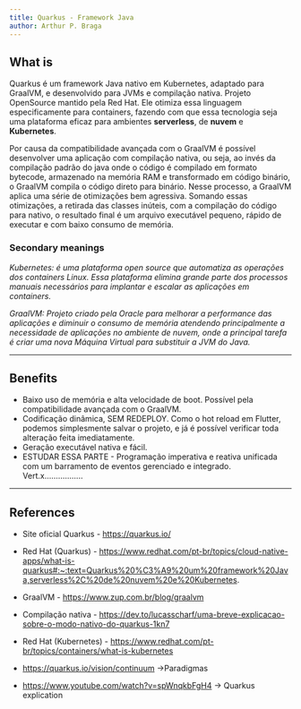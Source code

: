 ```yaml
---
title: Quarkus - Framework Java
author: Arthur P. Braga
---
```


## What is

Quarkus é um framework Java nativo em Kubernetes, adaptado para GraalVM, e desenvolvido para JVMs e compilação nativa. Projeto OpenSource mantido pela Red Hat. Ele otimiza essa linguagem especificamente para containers, fazendo com que essa tecnologia seja uma plataforma eficaz para ambientes **serverless**, de **nuvem** e **Kubernetes**. 

Por causa da compatibilidade avançada com o GraalVM é possível desenvolver uma aplicação com compilação nativa, ou seja, ao invés da compilação padrão do java onde o código é compilado em formato bytecode, armazenado na memória RAM e transformado em código binário, o GraalVM  compila o código direto para binário. Nesse processo, a GraalVM aplica uma série de otimizações bem agressiva. Somando essas otimizações, a retirada das classes inúteis, com a compilação do código para nativo, o resultado final é um arquivo executável pequeno, rápido de executar e com baixo consumo de memória.

### Secondary meanings

*Kubernetes: é uma plataforma open source que automatiza as operações dos containers Linux. Essa plataforma elimina grande parte dos processos manuais necessários para implantar e escalar as aplicações em containers.*

*GraalVM: Projeto criado pela Oracle para melhorar a performance das aplicações e diminuir o consumo de memória atendendo principalmente a necessidade de aplicações no ambiente de nuvem, onde a principal tarefa é criar uma nova Máquina Virtual para substituir a JVM do Java.*

---

## Benefits

- Baixo uso de memória e alta velocidade de boot. Possível pela compatibilidade avançada com o GraalVM.
- Codificação dinâmica, SEM REDEPLOY. Como o hot reload em Flutter, podemos simplesmente salvar o projeto, e já é possível verificar toda alteração feita imediatamente.
- Geração executável nativa e fácil.
- ESTUDAR ESSA PARTE - Programação imperativa e reativa unificada com um barramento de eventos gerenciado e integrado. Vert.x.................

---

## References

- Site oficial Quarkus - https://quarkus.io/
- Red Hat (Quarkus) - https://www.redhat.com/pt-br/topics/cloud-native-apps/what-is-quarkus#:~:text=Quarkus%20%C3%A9%20um%20framework%20Java,serverless%2C%20de%20nuvem%20e%20Kubernetes.
- GraalVM - https://www.zup.com.br/blog/graalvm
- Compilação nativa - https://dev.to/lucasscharf/uma-breve-explicacao-sobre-o-modo-nativo-do-quarkus-1kn7
- Red Hat (Kubernetes) - https://www.redhat.com/pt-br/topics/containers/what-is-kubernetes

- https://quarkus.io/vision/continuum →Paradigmas

- https://www.youtube.com/watch?v=spWnqkbFgH4 → Quarkus explication